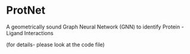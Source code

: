 # ProtNet
A geometrically sound Graph Neural Network (GNN) to identify Protein - Ligand Interactions

(for details- please look at the code file)
